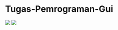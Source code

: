 # Tugas-Pemrograman-Gui
<img src = "https://github.com/NikePrasetyo/Tugas-Pemrograman-Gui/blob/main/Calendar%20Widget.png">
<img src = "https://github.com/NikePrasetyo/Tugas-Pemrograman-Gui/blob/main/Styles.png">
